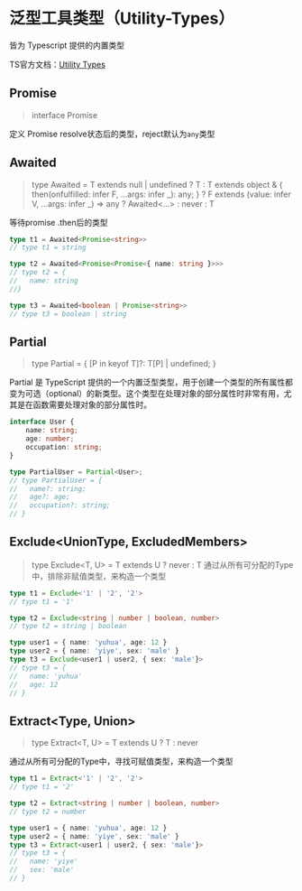 # 泛型工具类型（Utility-Types）

皆为 Typescript 提供的内置类型

TS官方文档：[Utility Types](https://www.typescriptlang.org/docs/handbook/utility-types.html)


## Promise<string>
> interface Promise<T>

定义 Promise resolve状态后的类型，reject默认为`any`类型
<!-- Typescript 中 Promise reject 的类型该如何定义？ -->

## Awaited<Type>
> type Awaited<T> = T extends null | undefined ? T : T extends object & { then(onfulfilled: infer F, ...args: infer _): any; } ? F extends (value: infer V, ...args: infer _) => any ? Awaited<...> : never : T

等待promise .then后的类型

```ts
type t1 = Awaited<Promise<string>>
// type t1 = string

type t2 = Awaited<Promise<Promise<{ name: string }>>>
// type t2 = {
//   name: string
//}

type t3 = Awaited<boolean | Promise<string>>
// type t3 = boolean | string
```


## Partial<Type>
> type Partial<T> = { [P in keyof T]?: T[P] | undefined; }

Partial 是 TypeScript 提供的一个内置泛型类型，用于创建一个类型的所有属性都变为可选（optional）的新类型。这个类型在处理对象的部分属性时非常有用，尤其是在函数需要处理对象的部分属性时。

```ts
interface User {
    name: string;
    age: number;
    occupation: string;
}

type PartialUser = Partial<User>;
// type PartialUser = {
//   name?: string;
//   age?: age;
//   occupation?: string;
// }
```

## Exclude<UnionType, ExcludedMembers>
> type Exclude<T, U> = T extends U ? never : T
通过从所有可分配的Type中，排除非赋值类型，来构造一个类型

```ts
type t1 = Exclude<'1' | '2', '2'>
// type t1 = '1'

type t2 = Exclude<string | number | boolean, number>
// type t2 = string | boolean

type user1 = { name: 'yuhua', age: 12 }
type user2 = { name: 'yiye', sex: 'male' }
type t3 = Exclude<user1 | user2, { sex: 'male'}>
// type t3 = {
//   name: 'yuhua'
//   age: 12
// }
```


## Extract<Type, Union>
> type Extract<T, U> = T extends U ? T : never

通过从所有可分配的Type中，寻找可赋值类型，来构造一个类型

```ts
type t1 = Extract<'1' | '2', '2'>
// type t1 = '2'

type t2 = Extract<string | number | boolean, number>
// type t2 = number

type user1 = { name: 'yuhua', age: 12 }
type user2 = { name: 'yiye', sex: 'male' }
type t3 = Extract<user1 | user2, { sex: 'male'}>
// type t3 = {
//   name: 'yiye'
//   sex: 'male'
// }
```